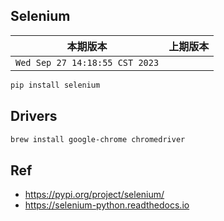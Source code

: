 ## Selenium

|本期版本|上期版本
|:---:|:---:
`Wed Sep 27 14:18:55 CST 2023` |

```bash
pip install selenium
```

## Drivers

```bash
brew install google-chrome chromedriver
```

## Ref

* <https://pypi.org/project/selenium/>
* <https://selenium-python.readthedocs.io>